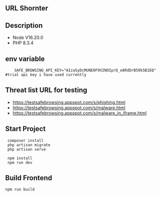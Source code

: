 ## URL Shornter 

## Description

 - Node V16.20.0
 - PHP 8.3.4

## env variable
```
    SAFE_BROWSING_API_KEY="AIzaSyDcMUNE0F9V2NOIprQ_e8RdDrB59k5B1EQ" #trial api key i have used currently
```


## Threat list URL for testing

 - https://testsafebrowsing.appspot.com/s/phishing.html 
 - https://testsafebrowsing.appspot.com/s/malware.html 
 - https://testsafebrowsing.appspot.com/s/malware_in_iframe.html 


## Start Project
```
 composer install
 php artisan migrate
 php artisan serve

 npm install
 npm run dev
```

 ## Build Frontend 
``` 
npm run build
```
